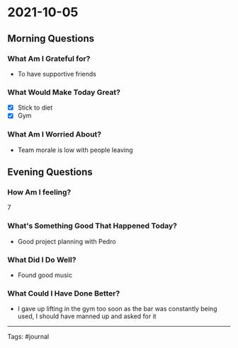 # 2021-10-05

## Morning Questions

### What Am I Grateful for?
- To have supportive friends

 ### What Would Make Today Great?
- [X] Stick to diet
- [X] Gym
 
### What Am I Worried About?
- Team morale is low with people leaving

## Evening Questions

### How Am I feeling?
7

### What's Something Good That Happened Today?
- Good project planning with Pedro

### What Did I Do Well?
- Found good music

### What Could I Have Done Better?
-  I gave up lifting in the gym too soon as the bar was constantly being used, I should have manned up and asked for it

---
Tags:
#journal
